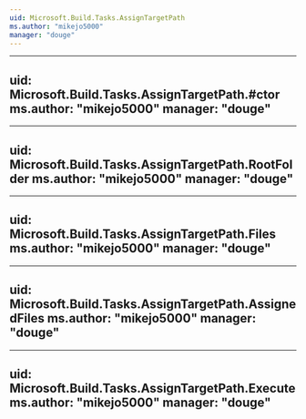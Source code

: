 ```yaml
---
uid: Microsoft.Build.Tasks.AssignTargetPath
ms.author: "mikejo5000"
manager: "douge"
---
```


---
uid: Microsoft.Build.Tasks.AssignTargetPath.#ctor
ms.author: "mikejo5000"
manager: "douge"
---

---
uid: Microsoft.Build.Tasks.AssignTargetPath.RootFolder
ms.author: "mikejo5000"
manager: "douge"
---

---
uid: Microsoft.Build.Tasks.AssignTargetPath.Files
ms.author: "mikejo5000"
manager: "douge"
---

---
uid: Microsoft.Build.Tasks.AssignTargetPath.AssignedFiles
ms.author: "mikejo5000"
manager: "douge"
---

---
uid: Microsoft.Build.Tasks.AssignTargetPath.Execute
ms.author: "mikejo5000"
manager: "douge"
---
